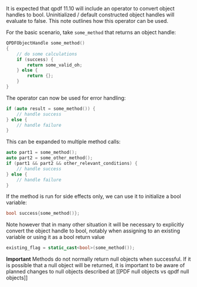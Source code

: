 It is expected that qpdf 11.10 will include an operator to convert object handles to bool.
Uninitialized / default constructed object handles will evaluate to false. This note outlines how
this operator can be used.

For the basic scenario, take `some_method` that returns an object handle:

```c++
QPDFObjectHandle some_method()
{
    // do some calculations
    if (success) {
        return some_valid_oh;
    } else {
        return {};
    }
}
```

The operator can now be used for error handling:

```c++
if (auto result = some_method()) {
    // handle success
} else {
    // handle failure
}
```

This can be expanded to multiple method calls:

```c++
auto part1 = some_method();
auto part2 = some_other_method();
if (part1 && part2 && other_relevant_conditions) {
    // handle success
} else {
    // handle failure
}
```

If the method is run for side effects only, we can use it to initialize a bool variable:

```c++
bool success{some_method()};
```

Note however that in many other situation it will be necessary to explicitly convert the object
handle to bool, notably when assigning to an existing variable or using it as a bool return value

```c++
existing_flag = static_cast<bool>(some_method());
```

**Important** Methods do not normally return null objects when successful. If it is possible that a
null object will be returned, it is important to be aware of planned changes to null objects
described at [[PDF null objects vs qpdf null objects]]

